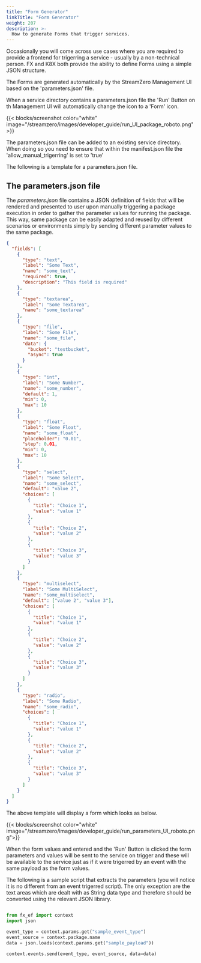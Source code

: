```yaml
---
title: "Form Generator"
linkTitle: "Form Generator"
weight: 207
description: >-
  How to generate Forms that trigger services.
---
```


Occasionally you will come across use cases where you are required to provide a frontend for trigerring a service - usually by a non-technical person. FX and K8X both provide the ability to define Forms using a simple JSON structure. 

The Forms are generated automatically by the StreamZero Management UI based on the 'parameters.json' file. 

When a service directory contains a parameters.json file the 'Run' Button on th Management UI will automatically change the icon to a 'Form' icon.

{{< blocks/screenshot color="white" image="/streamzero/images/developer_guide/run_UI_package_roboto.png">}}

The parameters.json file can be added to an existing service directory. When doing so you need to ensure that within the manifest.json file the 'allow_manual_trigerring' is set to 'true'

The following is a template for a parameters.json file.


## The parameters.json file

The *parameters.json* file contains a JSON definition of fields that will be rendered and presented to user upon manually triggering a package execution in order to gather the parameter values for running the package. This way, same package can be easily adapted and reused by different scenarios or environments simply by sending different parameter values to the same package.

```json
{
  "fields": [
    {
      "type": "text",
      "label": "Some Text",
      "name": "some_text",
      "required": true,
      "description": "This field is required"
    },
    {
      "type": "textarea",
      "label": "Some Textarea",
      "name": "some_textarea"
    },
    {
      "type": "file",
      "label": "Some File",
      "name": "some_file",
      "data": {
        "bucket": "testbucket",
        "async": true
      }
    },
    {
      "type": "int",
      "label": "Some Number",
      "name": "some_number",
      "default": 1,
      "min": 0,
      "max": 10
    },
    {
      "type": "float",
      "label": "Some Float",
      "name": "some_float",
      "placeholder": "0.01",
      "step": 0.01,
      "min": 0,
      "max": 10
    },
    {
      "type": "select",
      "label": "Some Select",
      "name": "some_select",
      "default": "value 2",
      "choices": [
        {
          "title": "Choice 1",
          "value": "value 1"
        },
        {
          "title": "Choice 2",
          "value": "value 2"
        },
        {
          "title": "Choice 3",
          "value": "value 3"
        }
      ]
    },
    {
      "type": "multiselect",
      "label": "Some MultiSelect",
      "name": "some_multiselect",
      "default": ["value 2", "value 3"],
      "choices": [
        {
          "title": "Choice 1",
          "value": "value 1"
        },
        {
          "title": "Choice 2",
          "value": "value 2"
        },
        {
          "title": "Choice 3",
          "value": "value 3"
        }
      ]
    },
    {
      "type": "radio",
      "label": "Some Radio",
      "name": "some_radio",
      "choices": [
        {
          "title": "Choice 1",
          "value": "value 1"
        },
        {
          "title": "Choice 2",
          "value": "value 2"
        },
        {
          "title": "Choice 3",
          "value": "value 3"
        }
      ]
    }
  ]
}
```

The above template will display a form which looks as below.

{{< blocks/screenshot color="white" image="/streamzero/images/developer_guide/run_parameters_UI_roboto.png">}}

When the form values and entered and the 'Run' Button is clicked the form parameters and values will be sent to the service on trigger and these will be available to the service just as if it were trigerred by an event with the same payload as the form values. 

The following is a sample script that extracts the parameters (you will notice it is no different from an event trigerred script). The only exception are the text areas which are dealt with as String data type and therefore should be converted using the relevant JSON library. 

```python

from fx_ef import context
import json

event_type = context.params.get("sample_event_type")
event_source = context.package.name
data = json.loads(context.params.get("sample_payload"))

context.events.send(event_type, event_source, data=data)

```